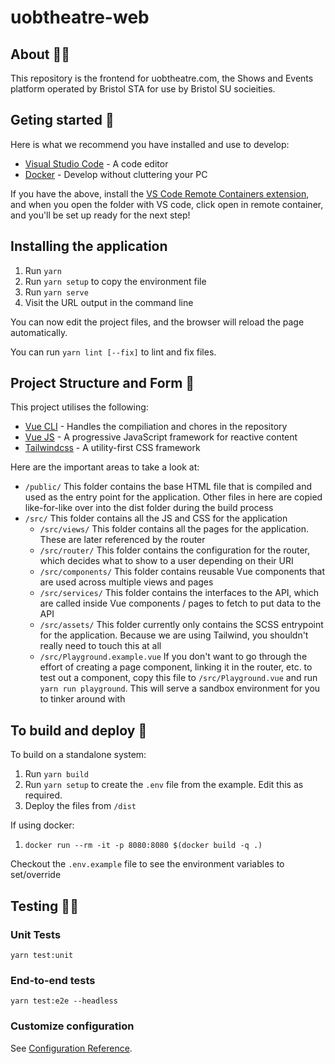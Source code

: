 # uobtheatre-web

## About 🕵️‍♀️

This repository is the frontend for uobtheatre.com, the Shows and Events platform operated by Bristol STA for use by Bristol SU socieities.

## Geting started 🌟

Here is what we recommend you have installed and use to develop:

- [Visual Studio Code](https://code.visualstudio.com/) - A code editor
- [Docker](https://www.docker.com/get-started) - Develop without cluttering your PC

If you have the above, install the [VS Code Remote Containers extension](https://marketplace.visualstudio.com/items?itemName=ms-vscode-remote.remote-containers), and when you open the folder with VS code, click open in remote container, and you'll be set up ready for the next step!

## Installing the application

1. Run `yarn`
2. Run `yarn setup` to copy the environment file
3. Run `yarn serve`
4. Visit the URL output in the command line

You can now edit the project files, and the browser will reload the page automatically.

You can run `yarn lint [--fix]` to lint and fix files.

## Project Structure and Form 🌴

This project utilises the following:

- [Vue CLI](https://cli.vuejs.org/) - Handles the compiliation and chores in the repository
- [Vue JS](https://vuejs.org/) - A progressive JavaScript framework for reactive content
- [Tailwindcss](https://tailwindcss.com/) - A utility-first CSS framework

Here are the important areas to take a look at:

- `/public/` This folder contains the base HTML file that is compiled and used as the entry point for the application. Other files in here are copied like-for-like over into the dist folder during the build process
- `/src/` This folder contains all the JS and CSS for the application
  - `/src/views/` This folder contains all the pages for the application. These are later referenced by the router
  - `/src/router/` This folder contains the configuration for the router, which decides what to show to a user depending on their URI
  - `/src/components/` This folder contains reusable Vue components that are used across multiple views and pages
  - `/src/services/` This folder contains the interfaces to the API, which are called inside Vue components / pages to fetch to put data to the API
  - `/src/assets/` This folder currently only contains the SCSS entrypoint for the application. Because we are using Tailwind, you shouldn't really need to touch this at all
  - `/src/Playground.example.vue` If you don't want to go through the effort of creating a page component, linking it in the router, etc. to test out a component, copy this file to `/src/Playground.vue` and run `yarn run playground`. This will serve a sandbox environment for you to tinker around with

## To build and deploy 🔨

To build on a standalone system:

1. Run `yarn build`
2. Run `yarn setup` to create the `.env` file from the example. Edit this as required.
3. Deploy the files from `/dist`

If using docker:

1. `docker run --rm -it -p 8080:8080 $(docker build -q .)`

Checkout the `.env.example` file to see the environment variables to set/override

## Testing 👨‍💻

### Unit Tests

```
yarn test:unit
```

### End-to-end tests

```
yarn test:e2e --headless
```

### Customize configuration

See [Configuration Reference](https://cli.vuejs.org/config/).
